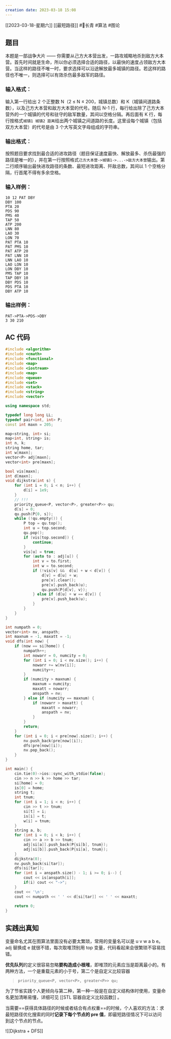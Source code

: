 ```yaml
---
creation date: 2023-03-18 15:08 
---
```

 [[2023-03-18-星期六]]  [[最短路径]] #🌲长青  #算法 #图论

## 题目
本题是一部战争大片 —— 你需要从己方大本营出发，一路攻城略地杀到敌方大本营。首先时间就是生命，所以你必须选择合适的路径，以最快的速度占领敌方大本营。当这样的路径不唯一时，要求选择可以沿途解放最多城镇的路径。若这样的路径也不唯一，则选择可以有效杀伤最多敌军的路径。
### 输入格式：
输入第一行给出 2 个正整数 N（2 ≤ N ≤ 200，城镇总数）和 K（城镇间道路条数），以及己方大本营和敌方大本营的代号。随后 N-1 行，每行给出除了己方大本营外的一个城镇的代号和驻守的敌军数量，其间以空格分隔。再后面有 K 行，每行按格式`城镇1 城镇2 距离`给出两个城镇之间道路的长度。这里设每个城镇（包括双方大本营）的代号是由 3 个大写英文字母组成的字符串。
### 输出格式：
按照题目要求找到最合适的进攻路径（题目保证速度最快、解放最多、杀伤最强的路径是唯一的），并在第一行按照格式`己方大本营->城镇1->...->敌方大本营`输出。第二行顺序输出最快进攻路径的条数、最短进攻距离、歼敌总数，其间以 1 个空格分隔，行首尾不得有多余空格。

### 输入样例：

```in
10 12 PAT DBY
DBY 100
PTA 20
PDS 90
PMS 40
TAP 50
ATP 200
LNN 80
LAO 30
LON 70
PAT PTA 10
PAT PMS 10
PAT ATP 20
PAT LNN 10
LNN LAO 10
LAO LON 10
LON DBY 10
PMS TAP 10
TAP DBY 10
DBY PDS 10
PDS PTA 10
DBY ATP 10
```

### 输出样例：

```out
PAT->PTA->PDS->DBY
3 30 210
```

## AC 代码
```cpp
#include <algorithm>
#include <cmath>
#include <functional>
#include <map>
#include <iostream>
#include <map>
#include <queue>
#include <set>
#include <stack>
#include <string>
#include <vector>

using namespace std;

typedef long long LL;
typedef pair<int, int> P;
const int maxn = 205;

map<string, int> si;
map<int, string> is;
int n, k;
string home, tar;
int w[maxn];
vector<P> adj[maxn];
vector<int> pre[maxn];

bool vis[maxn];
int d[maxn];
void dijkstra(int s) {
    for (int i = 0; i < n; i++) {
        d[i] = 1e9;
    }
    // !!!
    priority_queue<P, vector<P>, greater<P>> qu;
    d[s] = 0;
    qu.push(P{0, s});
    while (!qu.empty()) {
        P top = qu.top();
        int u = top.second;
        qu.pop();
        if (vis[top.second]) {
            continue;
        }
        vis[u] = true;
        for (auto to : adj[u]) {
            int v = to.first;
            int w = to.second;
            if (!vis[v] &&  d[u] + w < d[v]) {
                d[v] = d[u] + w;
                pre[v].clear();
                pre[v].push_back(u);
                qu.push(P{d[v], v});
            } else if (d[u] + w == d[v]) {
                pre[v].push_back(u);
            }
        }
    }
}

int numpath = 0;
vector<int> nv, anspath;
int maxnum = -1, maxatt = -1;
void dfs(int now) {
    if (now == si[home]) {
        numpath++;
        int nowarr = 0, numcity = 0;
        for (int i = 0; i < nv.size(); i++) {
            nowarr += w[nv[i]];
            numcity++;
        }
        if (numcity > maxnum) {
            maxnum = numcity;
            maxatt = nowarr;
            anspath = nv;
        } else if (numcity == maxnum) {
            if (nowarr > maxatt) {
                maxatt = nowarr;
                anspath = nv;
            }
        }
        return;
    }
    for (int i = 0; i < pre[now].size(); i++) {
        nv.push_back(pre[now][i]);
        dfs(pre[now][i]);
        nv.pop_back();
    }
}

int main() {
    cin.tie(0)->ios::sync_with_stdio(false);
    cin >> n >> k >> home >> tar;
    si[home] = 0;
    is[0] = home;
    string t;
    int tnum;
    for (int i = 1; i < n; i++) {
        cin >> t >> tnum;
        si[t] = i;
        is[i] = t;
        w[i] = tnum;
    }
    string a, b;
    for (int i = 0; i < k; i++) {
        cin >> a >> b >> tnum;
        adj[si[a]].push_back(P{si[b], tnum});
        adj[si[b]].push_back(P{si[a], tnum});
    }
    dijkstra(0);
    nv.push_back(si[tar]);
    dfs(si[tar]);
    for (int i = anspath.size() - 1; i >= 0; i--) {
        cout << is[anspath[i]];
        if(i) cout << "->";
    }
    cout << '\n';
    cout << numpath << ' ' << d[si[tar]] << ' ' << maxatt;
    
    return 0;
}

```

## 实践出真知
变量命名尤其在图算法里面没有必要太繁琐，常用的变量名可以是 u v w a b e。adj 替换成 e 就很不错，每次取堆顶别用 top 变量，代码看起来会很繁琐不容易找错。

**优先队列**的定义很容易忽略**要构造成小根堆**，即堆顶的元素应当是距离最小的。有两种方法，一个是重载元素的小于号，第二个是自定义比较容器
>  `priority_queue<P, vector<P>, greater<P>> qu;`

为了节省实践个人更倾向与第二种，第一种一般是在自定义结构体时使用，变量命名更加清晰易懂，详细可见 [[STL 容器自定义比较函数]] 。

当需要==获得具体路径的时候或者结合有点权重==的时候，个人喜欢的方法：求最短路径优化搜索的同时**记录下每个节点的 pre 值**，即最短路径情况下可以访问到这个节点的节点。

![[Dijkstra + DFS]]

